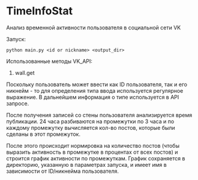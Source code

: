# TimeInfoStat
Анализ временной активности пользователя в социальной сети VK


Запуск:

```python main.py <id or nickname> <output_dir>```

Использованные методы VK_API:
1. wall.get

Поскольку пользователь может ввести как ID пользователя, так и его никнейм - то для определения типа ввода используется регулярное выражение. В дальнейшем информация о типе используется в API запросе.

После получения записей со стены пользователя анализируется время публикации. 24 часа разбиваются на промежутки по 3 часа и по каждому промежутку вычисляется кол-во постов, которые были сделаны в этот промежуток. 

После этого происходит нормировка на количество постов (чтобы выразить активность в промежутке в процентах от всех постов) и строится график активности по промежуткам. График сохраняется в директорию, указанную в параметрах запуска, и имеет имя в зависимости от ID/никнейма пользователя.